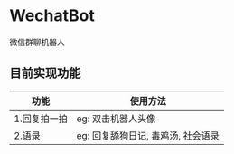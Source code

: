 # WechatBot

微信群聊机器人

## 目前实现功能

| 功能      | 使用方法                  |
|---------|-----------------------|
| 1.回复拍一拍 | eg: 双击机器人头像           |
| 2.语录    | eg: 回复舔狗日记, 毒鸡汤, 社会语录 |
